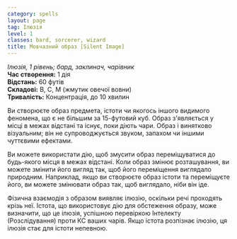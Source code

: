 ```yaml
---
category: spells
layout: page
tag: Ілюзія
level: 1
classes: bard, sorcerer, wizard
title: Мовчазний образ [Silent Image]
---
```


_Ілюзія, 1 рівень; бард, заклинач, чарівник_    
**Час створення:** 1 дія    
**Відстань:** 60 футів    
**Складові:** В, С, М (жмутик овечої вовни)    
**Тривалість:** Концентрація, до 10 хвилин    

Ви створюєте образ предмета, істоти чи якогось іншого видимого феномена, що є не більшим за 15-футовий куб. Образ з'являється у місці в межах відстані та існує, поки діють чари. Образ і винятково візуальним; він не супроводжується звуком, запахом чи іншими чуттєвими ефектами.    

Ви можете використати дію, щоб змусити образ переміщуватися до будь-якого місця в межах відстані. Коли образ змінює розташування, ви можете змінити його вигляд так, щоб його переміщення виглядало природним. Наприклад, якщо ви створюєте образ істоти та переміщуєте його, ви можете змінювати образ так, щоб виглядало, ніби він іде.    

Фізична взаємодія з образом виявляє ілюзію, оскільки речі проходять крізь неї. Істота, що використовує дію для обстеження образу, може визначити, що це ілюзія, успішною перевіркою Інтелекту (Розслідування) проти КС ваших чарів. Якщо істота розпізнає ілюзію, ця ілюзія стає для істоти непевною. 
